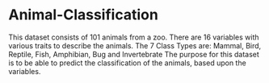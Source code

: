 # Animal-Classification
This dataset consists of 101 animals from a zoo. There are 16 variables with various traits to describe the animals. The 7 Class Types are: Mammal, Bird, Reptile, Fish, Amphibian, Bug and Invertebrate  The purpose for this dataset is to be able to predict the classification of the animals, based upon the variables. 
